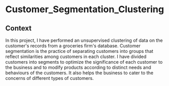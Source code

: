 # Customer_Segmentation_Clustering

## Context
In this project, I have performed an unsupervised clustering of data on the customer's records from a groceries firm's database. Customer segmentation is the practice of separating customers into groups that reflect similarities among customers in each cluster. I have divided customers into segments to optimize the significance of each customer to the business and to modify products according to distinct needs and behaviours of the customers. It also helps the business to cater to the concerns of different types of customers.
